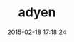 ---
layout: post
title:  "adyen"
repo:   "wvanbergen/adyen"
date:   2015-02-18 17:18:24
gemurl: http://github.com/wvanbergen/adyen/wiki
---